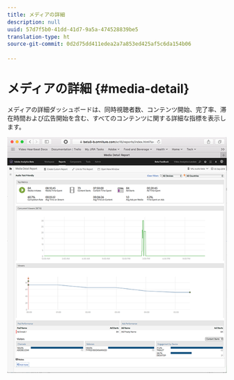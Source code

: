 ```yaml
---
title: メディアの詳細
description: null
uuid: 57d7f5b0-41dd-41d7-9a5a-474528839be5
translation-type: ht
source-git-commit: 0d2d75dd411edea2a7a853ed425af5c6da154b06

---
```



# メディアの詳細 {#media-detail}

メディアの詳細ダッシュボードは、同時視聴者数、コンテンツ開始、完了率、滞在時間および広告開始を含む、すべてのコンテンツに関する詳細な指標を表示します。

![](assets/media_detail.png)

